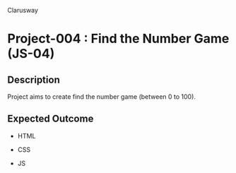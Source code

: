 <p>Clarusway<img align="right"
  src="https://secure.meetupstatic.com/photos/event/3/1/b/9/600_488352729.jpeg"  width="15px"></p>

# Project-004 : Find the Number Game (JS-04)

## Description
Project aims to create find the number game (between 0 to 100).

## Expected Outcome

- HTML 

- CSS

- JS




